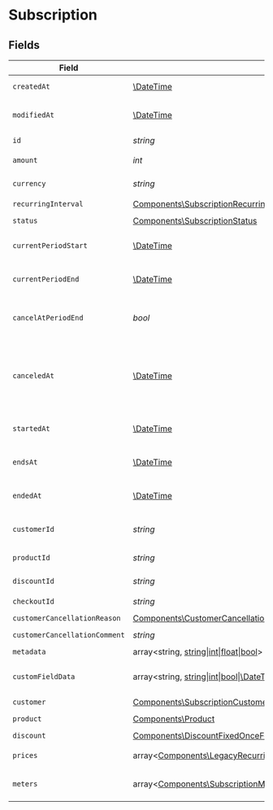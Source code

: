 # Subscription


## Fields

| Field                                                                                                                                                                                                                                                                                                                 | Type                                                                                                                                                                                                                                                                                                                  | Required                                                                                                                                                                                                                                                                                                              | Description                                                                                                                                                                                                                                                                                                           |
| --------------------------------------------------------------------------------------------------------------------------------------------------------------------------------------------------------------------------------------------------------------------------------------------------------------------- | --------------------------------------------------------------------------------------------------------------------------------------------------------------------------------------------------------------------------------------------------------------------------------------------------------------------- | --------------------------------------------------------------------------------------------------------------------------------------------------------------------------------------------------------------------------------------------------------------------------------------------------------------------- | --------------------------------------------------------------------------------------------------------------------------------------------------------------------------------------------------------------------------------------------------------------------------------------------------------------------- |
| `createdAt`                                                                                                                                                                                                                                                                                                           | [\DateTime](https://www.php.net/manual/en/class.datetime.php)                                                                                                                                                                                                                                                         | :heavy_check_mark:                                                                                                                                                                                                                                                                                                    | Creation timestamp of the object.                                                                                                                                                                                                                                                                                     |
| `modifiedAt`                                                                                                                                                                                                                                                                                                          | [\DateTime](https://www.php.net/manual/en/class.datetime.php)                                                                                                                                                                                                                                                         | :heavy_check_mark:                                                                                                                                                                                                                                                                                                    | Last modification timestamp of the object.                                                                                                                                                                                                                                                                            |
| `id`                                                                                                                                                                                                                                                                                                                  | *string*                                                                                                                                                                                                                                                                                                              | :heavy_check_mark:                                                                                                                                                                                                                                                                                                    | The ID of the object.                                                                                                                                                                                                                                                                                                 |
| `amount`                                                                                                                                                                                                                                                                                                              | *int*                                                                                                                                                                                                                                                                                                                 | :heavy_check_mark:                                                                                                                                                                                                                                                                                                    | The amount of the subscription.                                                                                                                                                                                                                                                                                       |
| `currency`                                                                                                                                                                                                                                                                                                            | *string*                                                                                                                                                                                                                                                                                                              | :heavy_check_mark:                                                                                                                                                                                                                                                                                                    | The currency of the subscription.                                                                                                                                                                                                                                                                                     |
| `recurringInterval`                                                                                                                                                                                                                                                                                                   | [Components\SubscriptionRecurringInterval](../../Models/Components/SubscriptionRecurringInterval.md)                                                                                                                                                                                                                  | :heavy_check_mark:                                                                                                                                                                                                                                                                                                    | N/A                                                                                                                                                                                                                                                                                                                   |
| `status`                                                                                                                                                                                                                                                                                                              | [Components\SubscriptionStatus](../../Models/Components/SubscriptionStatus.md)                                                                                                                                                                                                                                        | :heavy_check_mark:                                                                                                                                                                                                                                                                                                    | N/A                                                                                                                                                                                                                                                                                                                   |
| `currentPeriodStart`                                                                                                                                                                                                                                                                                                  | [\DateTime](https://www.php.net/manual/en/class.datetime.php)                                                                                                                                                                                                                                                         | :heavy_check_mark:                                                                                                                                                                                                                                                                                                    | The start timestamp of the current billing period.                                                                                                                                                                                                                                                                    |
| `currentPeriodEnd`                                                                                                                                                                                                                                                                                                    | [\DateTime](https://www.php.net/manual/en/class.datetime.php)                                                                                                                                                                                                                                                         | :heavy_check_mark:                                                                                                                                                                                                                                                                                                    | The end timestamp of the current billing period.                                                                                                                                                                                                                                                                      |
| `cancelAtPeriodEnd`                                                                                                                                                                                                                                                                                                   | *bool*                                                                                                                                                                                                                                                                                                                | :heavy_check_mark:                                                                                                                                                                                                                                                                                                    | Whether the subscription will be canceled at the end of the current period.                                                                                                                                                                                                                                           |
| `canceledAt`                                                                                                                                                                                                                                                                                                          | [\DateTime](https://www.php.net/manual/en/class.datetime.php)                                                                                                                                                                                                                                                         | :heavy_check_mark:                                                                                                                                                                                                                                                                                                    | The timestamp when the subscription was canceled. The subscription might still be active if `cancel_at_period_end` is `true`.                                                                                                                                                                                         |
| `startedAt`                                                                                                                                                                                                                                                                                                           | [\DateTime](https://www.php.net/manual/en/class.datetime.php)                                                                                                                                                                                                                                                         | :heavy_check_mark:                                                                                                                                                                                                                                                                                                    | The timestamp when the subscription started.                                                                                                                                                                                                                                                                          |
| `endsAt`                                                                                                                                                                                                                                                                                                              | [\DateTime](https://www.php.net/manual/en/class.datetime.php)                                                                                                                                                                                                                                                         | :heavy_check_mark:                                                                                                                                                                                                                                                                                                    | The timestamp when the subscription will end.                                                                                                                                                                                                                                                                         |
| `endedAt`                                                                                                                                                                                                                                                                                                             | [\DateTime](https://www.php.net/manual/en/class.datetime.php)                                                                                                                                                                                                                                                         | :heavy_check_mark:                                                                                                                                                                                                                                                                                                    | The timestamp when the subscription ended.                                                                                                                                                                                                                                                                            |
| `customerId`                                                                                                                                                                                                                                                                                                          | *string*                                                                                                                                                                                                                                                                                                              | :heavy_check_mark:                                                                                                                                                                                                                                                                                                    | The ID of the subscribed customer.                                                                                                                                                                                                                                                                                    |
| `productId`                                                                                                                                                                                                                                                                                                           | *string*                                                                                                                                                                                                                                                                                                              | :heavy_check_mark:                                                                                                                                                                                                                                                                                                    | The ID of the subscribed product.                                                                                                                                                                                                                                                                                     |
| `discountId`                                                                                                                                                                                                                                                                                                          | *string*                                                                                                                                                                                                                                                                                                              | :heavy_check_mark:                                                                                                                                                                                                                                                                                                    | The ID of the applied discount, if any.                                                                                                                                                                                                                                                                               |
| `checkoutId`                                                                                                                                                                                                                                                                                                          | *string*                                                                                                                                                                                                                                                                                                              | :heavy_check_mark:                                                                                                                                                                                                                                                                                                    | N/A                                                                                                                                                                                                                                                                                                                   |
| `customerCancellationReason`                                                                                                                                                                                                                                                                                          | [Components\CustomerCancellationReason](../../Models/Components/CustomerCancellationReason.md)                                                                                                                                                                                                                        | :heavy_check_mark:                                                                                                                                                                                                                                                                                                    | N/A                                                                                                                                                                                                                                                                                                                   |
| `customerCancellationComment`                                                                                                                                                                                                                                                                                         | *string*                                                                                                                                                                                                                                                                                                              | :heavy_check_mark:                                                                                                                                                                                                                                                                                                    | N/A                                                                                                                                                                                                                                                                                                                   |
| `metadata`                                                                                                                                                                                                                                                                                                            | array<string, [string\|int\|float\|bool](../../Models/Components/Metadata.md)>                                                                                                                                                                                                                                        | :heavy_check_mark:                                                                                                                                                                                                                                                                                                    | N/A                                                                                                                                                                                                                                                                                                                   |
| `customFieldData`                                                                                                                                                                                                                                                                                                     | array<string, [string\|int\|bool\|\DateTime](../../Models/Components/CustomFieldData.md)>                                                                                                                                                                                                                             | :heavy_minus_sign:                                                                                                                                                                                                                                                                                                    | Key-value object storing custom field values.                                                                                                                                                                                                                                                                         |
| `customer`                                                                                                                                                                                                                                                                                                            | [Components\SubscriptionCustomer](../../Models/Components/SubscriptionCustomer.md)                                                                                                                                                                                                                                    | :heavy_check_mark:                                                                                                                                                                                                                                                                                                    | N/A                                                                                                                                                                                                                                                                                                                   |
| `product`                                                                                                                                                                                                                                                                                                             | [Components\Product](../../Models/Components/Product.md)                                                                                                                                                                                                                                                              | :heavy_check_mark:                                                                                                                                                                                                                                                                                                    | A product.                                                                                                                                                                                                                                                                                                            |
| `discount`                                                                                                                                                                                                                                                                                                            | [Components\DiscountFixedOnceForeverDurationBase\|Components\DiscountFixedRepeatDurationBase\|Components\DiscountPercentageOnceForeverDurationBase\|Components\DiscountPercentageRepeatDurationBase](../../Models/Components/SubscriptionDiscount.md)                                                                 | :heavy_check_mark:                                                                                                                                                                                                                                                                                                    | N/A                                                                                                                                                                                                                                                                                                                   |
| `prices`                                                                                                                                                                                                                                                                                                              | array<[Components\LegacyRecurringProductPriceFixed\|Components\LegacyRecurringProductPriceCustom\|Components\LegacyRecurringProductPriceFree\|Components\ProductPriceFixed\|Components\ProductPriceCustom\|Components\ProductPriceFree\|Components\ProductPriceMeteredUnit](../../Models/Components/SubscriptionPrices.md)> | :heavy_check_mark:                                                                                                                                                                                                                                                                                                    | List of enabled prices for the subscription.                                                                                                                                                                                                                                                                          |
| `meters`                                                                                                                                                                                                                                                                                                              | array<[Components\SubscriptionMeter](../../Models/Components/SubscriptionMeter.md)>                                                                                                                                                                                                                                   | :heavy_check_mark:                                                                                                                                                                                                                                                                                                    | List of meters associated with the subscription.                                                                                                                                                                                                                                                                      |